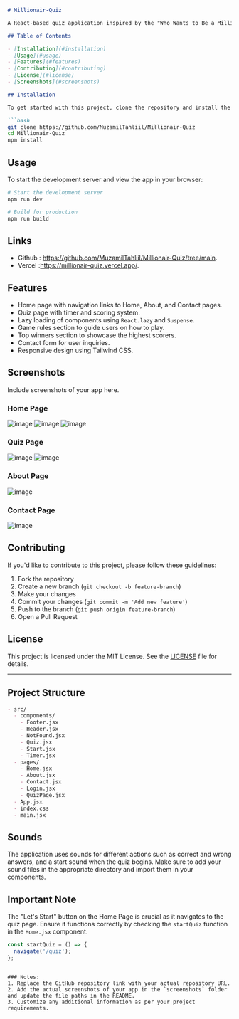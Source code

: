 ```markdown
# Millionair-Quiz

A React-based quiz application inspired by the "Who Wants to Be a Millionaire?" TV show. Test your knowledge with our exciting quiz, compete with friends, and see who scores the highest!

## Table of Contents

- [Installation](#installation)
- [Usage](#usage)
- [Features](#features)
- [Contributing](#contributing)
- [License](#license)
- [Screenshots](#screenshots)

## Installation

To get started with this project, clone the repository and install the dependencies:

```bash
git clone https://github.com/MuzamilTahliil/Millionair-Quiz
cd Millionair-Quiz
npm install
```

## Usage

To start the development server and view the app in your browser:

```bash
# Start the development server
npm run dev

# Build for production
npm run build

```

## Links 
- Github : https://github.com/MuzamilTahliil/Millionair-Quiz/tree/main.
- Vercel :https://millionair-quiz.vercel.app/.


## Features

- Home page with navigation links to Home, About, and Contact pages.
- Quiz page with timer and scoring system.
- Lazy loading of components using `React.lazy` and `Suspense`.
- Game rules section to guide users on how to play.
- Top winners section to showcase the highest scorers.
- Contact form for user inquiries.
- Responsive design using Tailwind CSS.

## Screenshots

Include screenshots of your app here.

### Home Page
![image](https://github.com/user-attachments/assets/eac545f5-f355-4367-b9ff-6f9fa3874ac9)
![image](https://github.com/user-attachments/assets/c562d927-126b-42ff-8b27-206a007c6595)
![image](https://github.com/user-attachments/assets/10be956d-2d23-4335-9206-58ae70a55ace)

### Quiz Page
![image](https://github.com/user-attachments/assets/112b998e-b792-45d3-89ce-dc7b9b8adc60)
![image](https://github.com/user-attachments/assets/4ecd0322-38b8-4ade-a654-1a1e52c2cadc)



### About Page
![image](https://github.com/user-attachments/assets/3eeabc40-1ce2-45eb-ab10-58e6b536a582)

### Contact Page
![image](https://github.com/user-attachments/assets/b2bd4a82-e0bd-4440-b5a2-3c3fe265de75)

## Contributing

If you'd like to contribute to this project, please follow these guidelines:

1. Fork the repository
2. Create a new branch (`git checkout -b feature-branch`)
3. Make your changes
4. Commit your changes (`git commit -m 'Add new feature'`)
5. Push to the branch (`git push origin feature-branch`)
6. Open a Pull Request

## License

This project is licensed under the MIT License. See the [LICENSE](LICENSE) file for details.

---

## Project Structure

```markdown
- src/
  - components/
    - Footer.jsx
    - Header.jsx
    - NotFound.jsx
    - Quiz.jsx
    - Start.jsx
    - Timer.jsx
  - pages/
    - Home.jsx
    - About.jsx
    - Contact.jsx
    - Login.jsx
    - QuizPage.jsx
  - App.jsx
  - index.css
  - main.jsx
```

## Sounds

The application uses sounds for different actions such as correct and wrong answers, and a start sound when the quiz begins. Make sure to add your sound files in the appropriate directory and import them in your components.

## Important Note

The "Let's Start" button on the Home Page is crucial as it navigates to the quiz page. Ensure it functions correctly by checking the `startQuiz` function in the `Home.jsx` component.

```javascript
const startQuiz = () => {
  navigate('/quiz');
};
```
```

### Notes:
1. Replace the GitHub repository link with your actual repository URL.
2. Add the actual screenshots of your app in the `screenshots` folder and update the file paths in the README.
3. Customize any additional information as per your project requirements.
```
